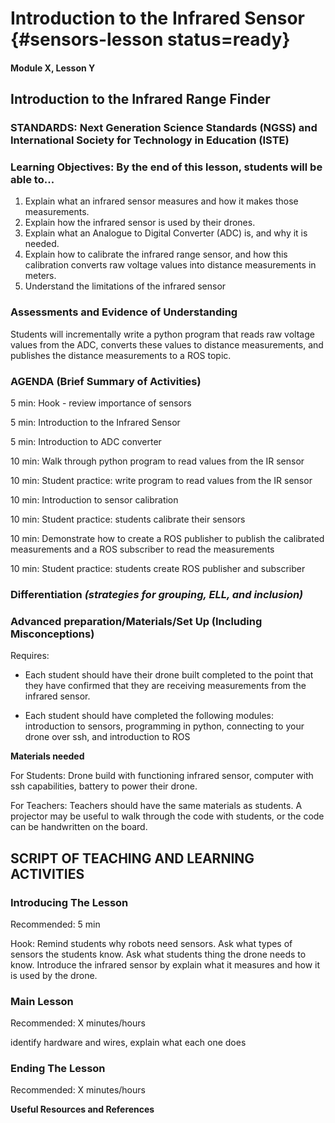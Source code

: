 # Introduction to the Infrared Sensor {#sensors-lesson status=ready}

#### Module X, Lesson Y

## Introduction to the Infrared Range Finder


### STANDARDS: Next Generation Science Standards (NGSS) and International Society for Technology in Education (ISTE)


### Learning Objectives: By the end of this lesson, students will be able to...

1. Explain what an infrared sensor measures and how it makes those measurements.
2. Explain how the infrared sensor is used by their drones.
3. Explain what an Analogue to Digital Converter (ADC) is, and why it is needed.
4. Explain how to calibrate the infrared range sensor, and how  this calibration
converts raw voltage values into distance measurements in meters.
5. Understand the limitations of the infrared sensor


### Assessments and Evidence of Understanding

Students will incrementally write a python program that reads raw voltage values
from the ADC, converts these values to distance measurements, and publishes
the distance measurements to a ROS topic.

### AGENDA (Brief Summary of Activities)

5 min: Hook - review importance of sensors

5 min: Introduction to the Infrared Sensor

5 min: Introduction to ADC converter

10 min: Walk through python program to read values from the IR sensor

10 min: Student practice: write program to read values from the IR sensor

10 min: Introduction to sensor calibration

10 min: Student practice: students calibrate their sensors

10 min: Demonstrate how to create a ROS publisher to publish the calibrated
measurements and a ROS subscriber to read the measurements

10 min: Student practice: students create ROS publisher and subscriber

### Differentiation _(strategies for grouping, ELL, and inclusion)_


### Advanced preparation/Materials/Set Up (Including Misconceptions)

Requires:

- Each student should have their drone built completed to the point that
they have confirmed that they are receiving measurements from the infrared sensor.

- Each student should have completed the following modules:
introduction to sensors, programming in python, connecting to your drone over ssh,
and introduction to ROS

**Materials needed**

For Students: Drone build with functioning infrared sensor, computer with ssh
capabilities, battery to power their drone.

For Teachers: Teachers should have the same materials as students. A projector
may be useful to walk through the code with students, or the code can be
handwritten on the board.


## SCRIPT OF TEACHING AND LEARNING ACTIVITIES


### Introducing The Lesson

Recommended: 5 min

Hook: Remind students why robots need sensors. Ask what types of sensors the
students know. Ask what students thing the drone needs to know. Introduce the
infrared sensor by explain what it measures and how it is used by the drone.

### Main Lesson

Recommended: X minutes/hours

identify hardware and wires, explain what each one does  


### Ending The Lesson

Recommended: X minutes/hours


**Useful Resources and References**
